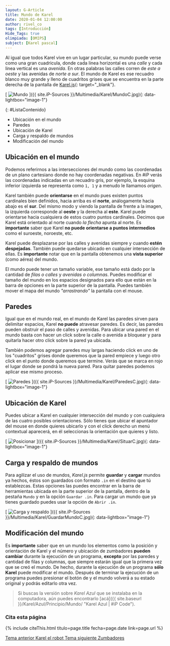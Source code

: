 ```yaml
---
layout: G-Article
title: Mundo de Karel
date: 2020-01-04 12:00:00
author: rivel_co
tags: [Introducción]
Hide_Tags: true
olimpiada: [OMIPS]
subject: [Karel pascal]
---
```


Al igual que todos Karel vive en un lugar particular, su mundo puede verse como una gran cuadricula, donde cada linea horizontal es una *calle* y cada linea vertical es una *avenida*. En otras palabras las calles corren de *este a oeste* y las avenidas de *norte a sur*. El mundo de Karel es ese recuadro blanco muy grande y lleno de cuadritos grises que se encuentra en la parte derecha de la pantalla de [Karel.js](https://omegaup.com/karel.js/ "Karel.js"){: target="_blank"}.

[<picture>
	<source media="(min-width: 700px)" srcset="{{ site.iP-Sources }}/Multimedia/Karel/Mundo.jpg">
	<img class="Imagen" src="{{ site.iP-Sources }}/Multimedia/Karel/MundoC.jpg" alt="Mundo">
</picture>]({{ site.iP-Sources }}/Multimedia/Karel/MundoC.jpg){: data-lightbox="image-1"}

{: #ListaContenido}
- Ubicación en el mundo
- Paredes
- Ubicación de Karel
- Carga y respaldo de mundos
- Modificación del mundo

## Ubicación en el mundo

Podemos referirnos a las intersecciones del mundo como las coordenadas de un plano cartesiano donde no hay coordenadas negativas. En #iP verás las coordenadas indicadas en un recuadro gris, por ejemplo, la esquina inferior izquierda se representa como `1, 1` y a menudo le llamamos *origen*.

Karel también puede **orientarse** en el mundo pues existen puntos cardinales bien definidos, hacia arriba es el **norte**, análogamente hacia abajo es el **sur**. Del mismo modo y viendo la pantalla de frente a la imagen, la izquierda corresponde al **oeste** y la derecha al **este**. Karel puede orientarse hacia cualquiera de estos cuatro puntos cardinales. Decimos que Karel está orientado al norte cuando *la flecha* apunta al norte. Es **importante** saber que Karel **no puede orientarse a puntos intermedios** como el suroeste, noroeste, etc.

Karel puede desplazarse por las calles y avenidas siempre y cuando **estén despejadas**. También puede quedarse ubicado en cualquier intersección de ellas. Es **importante** notar que en la pantalla obtenemos una **vista superior** (<span>como aérea</span>) del mundo.

El mundo puede tener un tamaño variable, ese tamaño está dado por la cantidad de *filas o calles* y *avenidas o columnas*. Puedes modificar el tamaño del mundo en los espacios designados para ello que están en la barra de opciones en la parte superior de la pantalla. Puedes también mover el mapa del mundo *"arrastrando"* la pantalla con el mouse.

## Paredes

Igual que en el mundo real, en el mundo de Karel las paredes sirven para delimitar espacios, Karel **no puede** atravesar paredes. Es decir, las paredes pueden obstruir el paso de calles y avenidas. Para ubicar una pared en el mundo basta con hacer un click sobre la calle o avenida a bloquear y para quitarla hacer otro click sobre la pared ya ubicada. 

También podemos agregar paredes muy largas haciendo click en uno de los "cuadritos" grises donde queremos que la pared empiece y luego otro click en el punto donde queremos que termine. Verás que se marca en rojo el lugar donde se pondrá la nueva pared. Para quitar paredes podemos aplicar ese mismo proceso. 

[<picture>
	<source media="(min-width: 700px)" srcset="{{ site.iP-Sources }}/Multimedia/Karel/Paredes.jpg">
	<img class="Imagen" src="{{ site.iP-Sources }}/Multimedia/Karel/ParedesC.jpg" alt="Paredes">
</picture>]({{ site.iP-Sources }}/Multimedia/Karel/ParedesC.jpg){: data-lightbox="image-1"}

## Ubicación de Karel

Puedes ubicar a Karel en cualquier intersección del mundo y con cualquiera de las cuatro posibles orientaciones. Sólo tienes que ubicar el apuntador del mouse en donde quieres ubicarlo y con el click derecho un menú contextual aparecerá, en él seleccionas la orientación que quieres y listo.

[<picture>
	<source media="(min-width: 700px)" srcset="{{ site.iP-Sources }}/Multimedia/Karel/Situar.jpg">
	<img class="Imagen" src="{{ site.iP-Sources }}/Multimedia/Karel/SituarC.jpg" alt="Posicionar">
</picture>]({{ site.iP-Sources }}/Multimedia/Karel/SituarC.jpg){: data-lightbox="image-1"}

## Carga y respaldo de mundos

Para agilizar el uso de mundos, *Karel.js* permite **guardar** y **cargar** mundos ya hechos, éstos son guardados con formato `.in` en el destino que tú establezcas. Estas opciones las puedes encontrar en la barra de herramientas ubicada en la parte superior de la pantalla, dentro de la pestaña `Mundo` y en la opción `Guardar .in`. Para cargar un mundo que ya tienes guardado puedes usar la opción de `Abrir .in`.

[<picture>
	<source media="(min-width: 700px)" srcset="{{ site.iP-Sources }}/Multimedia/Karel/GuardarMundo.jpg">
	<img class="Imagen" src="{{ site.iP-Sources }}/Multimedia/Karel/GuardarMundoC.jpg" alt="Carga y respaldo">
</picture>]({{ site.iP-Sources }}/Multimedia/Karel/GuardarMundoC.jpg){: data-lightbox="image-1"}

## Modificación del mundo

Es **importante** saber que en un mundo los elementos como la posición y orientación de Karel y el número y ubicación de zumbadores **pueden cambiar** durante la ejecución de un programa, **excepto** por las paredes y cantidad de filas y columnas, que siempre estarán igual que la primera vez que se creó el mundo. De hecho, durante la ejecución de un programa **sólo Karel** puede modificar el mundo. Después de terminar la ejecución de un programa puedes presionar el botón de <i class="fas fa-redo-alt"></i> y el mundo volverá a su estado original y podrás editarlo otra vez.

> Si buscas la versión sobre *Karel Azul* que se instalaba en la computadora, aún puedes encontrarlo [acá]({{ site.baseurl }}/Karel/Azul/Principio/Mundo/ "Karel Azul &vert; #iP Code").

### Cita esta página

{% include citeThis.html titulo=page.title fecha=page.date link=page.url %}

<div class="Nav">
    <a id="navLeft" href="{{ site.baseurl }}/Karel/Principio/Karel/" title="Karel el robot &vert; #iP Code">
        Tema anterior
        <span>Karel el robot</span>
    </a>
    <a id="navRight" href="{{ site.baseurl }}/Karel/Principio/Zumbadores/" title="Zumbadores &vert; #iP Code">
        Tema siguiente
        <span>Zumbadores</span>
    </a>
</div>